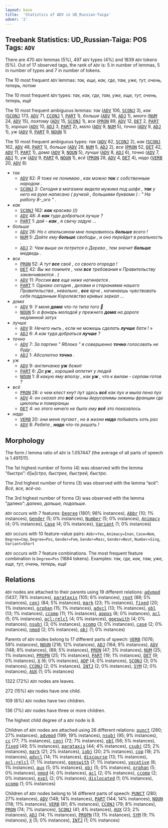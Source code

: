 ```yaml
---
layout: base
title:  'Statistics of ADV in UD_Russian-Taiga'
udver: '2'
---
```


## Treebank Statistics: UD_Russian-Taiga: POS Tags: `ADV`

There are 470 `ADV` lemmas (5%), 497 `ADV` types (4%) and 1839 `ADV` tokens (5%).
Out of 17 observed tags, the rank of `ADV` is: 5 in number of lemmas, 5 in number of types and 7 in number of tokens.

The 10 most frequent `ADV` lemmas: <em>так, еще, как, где, там, уже, тут, очень, теперь, потом</em>

The 10 most frequent `ADV` types:  <em>так, как, где, там, уже, еще, тут, очень, теперь, ещё</em>

The 10 most frequent ambiguous lemmas: <em>так</em> (<tt><a href="ru_taiga-pos-ADV.html">ADV</a></tt> 106, <tt><a href="ru_taiga-pos-SCONJ.html">SCONJ</a></tt> 3), <em>как</em> (<tt><a href="ru_taiga-pos-SCONJ.html">SCONJ</a></tt> 173, <tt><a href="ru_taiga-pos-ADV.html">ADV</a></tt> 71, <tt><a href="ru_taiga-pos-CCONJ.html">CCONJ</a></tt> 1, <tt><a href="ru_taiga-pos-PART.html">PART</a></tt> 1), <em>больше</em> (<tt><a href="ru_taiga-pos-ADV.html">ADV</a></tt> 18, <tt><a href="ru_taiga-pos-ADJ.html">ADJ</a></tt> 1), <em>много</em> (<tt><a href="ru_taiga-pos-NUM.html">NUM</a></tt> 24, <tt><a href="ru_taiga-pos-ADV.html">ADV</a></tt> 15), <em>поэтому</em> (<tt><a href="ru_taiga-pos-ADV.html">ADV</a></tt> 15, <tt><a href="ru_taiga-pos-SCONJ.html">SCONJ</a></tt> 1), <em>все</em> (<tt><a href="ru_taiga-pos-PRON.html">PRON</a></tt> 89, <tt><a href="ru_taiga-pos-ADV.html">ADV</a></tt> 12, <tt><a href="ru_taiga-pos-DET.html">DET</a></tt> 2, <tt><a href="ru_taiga-pos-PART.html">PART</a></tt> 1), <em>хорошо</em> (<tt><a href="ru_taiga-pos-ADV.html">ADV</a></tt> 10, <tt><a href="ru_taiga-pos-ADJ.html">ADJ</a></tt> 3, <tt><a href="ru_taiga-pos-PART.html">PART</a></tt> 2), <em>мало</em> (<tt><a href="ru_taiga-pos-ADV.html">ADV</a></tt> 9, <tt><a href="ru_taiga-pos-NUM.html">NUM</a></tt> 5), <em>точно</em> (<tt><a href="ru_taiga-pos-ADV.html">ADV</a></tt> 9, <tt><a href="ru_taiga-pos-ADJ.html">ADJ</a></tt> 1), <em>уж</em> (<tt><a href="ru_taiga-pos-ADV.html">ADV</a></tt> 9, <tt><a href="ru_taiga-pos-PART.html">PART</a></tt> 9, <tt><a href="ru_taiga-pos-NOUN.html">NOUN</a></tt> 1)

The 10 most frequent ambiguous types:  <em>так</em> (<tt><a href="ru_taiga-pos-ADV.html">ADV</a></tt> 82, <tt><a href="ru_taiga-pos-SCONJ.html">SCONJ</a></tt> 2), <em>как</em> (<tt><a href="ru_taiga-pos-SCONJ.html">SCONJ</a></tt> 162, <tt><a href="ru_taiga-pos-ADV.html">ADV</a></tt> 48, <tt><a href="ru_taiga-pos-PART.html">PART</a></tt> 1), <em>больше</em> (<tt><a href="ru_taiga-pos-ADV.html">ADV</a></tt> 28, <tt><a href="ru_taiga-pos-NUM.html">NUM</a></tt> 5, <tt><a href="ru_taiga-pos-ADJ.html">ADJ</a></tt> 2), <em>все</em> (<tt><a href="ru_taiga-pos-PRON.html">PRON</a></tt> 52, <tt><a href="ru_taiga-pos-DET.html">DET</a></tt> 42, <tt><a href="ru_taiga-pos-ADV.html">ADV</a></tt> 11, <tt><a href="ru_taiga-pos-PART.html">PART</a></tt> 1), <em>дома</em> (<tt><a href="ru_taiga-pos-ADV.html">ADV</a></tt> 9, <tt><a href="ru_taiga-pos-NOUN.html">NOUN</a></tt> 5), <em>лучше</em> (<tt><a href="ru_taiga-pos-ADV.html">ADV</a></tt> 8, <tt><a href="ru_taiga-pos-ADJ.html">ADJ</a></tt> 6), <em>точно</em> (<tt><a href="ru_taiga-pos-ADV.html">ADV</a></tt> 7, <tt><a href="ru_taiga-pos-ADJ.html">ADJ</a></tt> 1), <em>уж</em> (<tt><a href="ru_taiga-pos-ADV.html">ADV</a></tt> 9, <tt><a href="ru_taiga-pos-PART.html">PART</a></tt> 6, <tt><a href="ru_taiga-pos-NOUN.html">NOUN</a></tt> 1), <em>всё</em> (<tt><a href="ru_taiga-pos-PRON.html">PRON</a></tt> 28, <tt><a href="ru_taiga-pos-ADV.html">ADV</a></tt> 4, <tt><a href="ru_taiga-pos-DET.html">DET</a></tt> 4), <em>надо</em> (<tt><a href="ru_taiga-pos-VERB.html">VERB</a></tt> 20, <tt><a href="ru_taiga-pos-ADV.html">ADV</a></tt> 8)


* <em>так</em>
  * <tt><a href="ru_taiga-pos-ADV.html">ADV</a></tt> 82: <em>Я тоже не понимаю , как можно <b>так</b> с собственным народом .</em>
  * <tt><a href="ru_taiga-pos-SCONJ.html">SCONJ</a></tt> 2: <em>Сегодня в магазине видела мужика под шафе , <b>так</b> у него на руке написано ( ручкой , большими буквами ) : " На работу 8-_ого " .</em>
* <em>как</em>
  * <tt><a href="ru_taiga-pos-SCONJ.html">SCONJ</a></tt> 162: <em><b>как</b> красиво )))</em>
  * <tt><a href="ru_taiga-pos-ADV.html">ADV</a></tt> 48: <em>А <b>как</b> туда добраться лучше ?</em>
  * <tt><a href="ru_taiga-pos-PART.html">PART</a></tt> 1: <em>дай - <b>как</b> , я свечу задую ...</em>
* <em>больше</em>
  * <tt><a href="ru_taiga-pos-ADV.html">ADV</a></tt> 28: <em>Но с апельсином мне понравилось <b>больше</b> всего !</em>
  * <tt><a href="ru_taiga-pos-NUM.html">NUM</a></tt> 5: <em>Дайте ему <b>больше</b> свободы , и оно перейдет в реальность .</em>
  * <tt><a href="ru_taiga-pos-ADJ.html">ADJ</a></tt> 2: <em>Чем выше он потрется о Дерево , тем значит <b>больше</b> медведь .</em>
* <em>все</em>
  * <tt><a href="ru_taiga-pos-PRON.html">PRON</a></tt> 52: <em>А тут <b>все</b> своё , со своего огорода !</em>
  * <tt><a href="ru_taiga-pos-DET.html">DET</a></tt> 42: <em>Вы же помните , чем <b>все</b> требования к Правительству заканчиваются . (</em>
  * <tt><a href="ru_taiga-pos-ADV.html">ADV</a></tt> 11: <em>Россия <b>все</b> еще ниже нагинается .</em>
  * <tt><a href="ru_taiga-pos-PART.html">PART</a></tt> 1: <em>Однако сегодня , делами и стараниями нашего Правительства , невольно , <b>все</b> ярче , начинаешь чувствовать себя подданным Королевства кривых зеркал ...</em>
* <em>дома</em>
  * <tt><a href="ru_taiga-pos-ADV.html">ADV</a></tt> 9: <em>У меня <b>дома</b> что-то типа того 🤔</em>
  * <tt><a href="ru_taiga-pos-NOUN.html">NOUN</a></tt> 5: <em>а фонарь молодой у прежнего <b>дома</b> на дороге недлинной затух</em>
* <em>лучше</em>
  * <tt><a href="ru_taiga-pos-ADV.html">ADV</a></tt> 8: <em>Нечего ныть , если не можешь сделать <b>лучше</b> бати ! »</em>
  * <tt><a href="ru_taiga-pos-ADJ.html">ADJ</a></tt> 6: <em>А как туда добраться <b>лучше</b> ?</em>
* <em>точно</em>
  * <tt><a href="ru_taiga-pos-ADV.html">ADV</a></tt> 7: <em>За партию " Яблоко " я совершенно <b>точно</b> голосовать не буду .</em>
  * <tt><a href="ru_taiga-pos-ADJ.html">ADJ</a></tt> 1: <em>Абсолютно <b>точно</b> .</em>
* <em>уж</em>
  * <tt><a href="ru_taiga-pos-ADV.html">ADV</a></tt> 9: <em>англичанка <b>уж</b> бежит</em>
  * <tt><a href="ru_taiga-pos-PART.html">PART</a></tt> 6: <em>Да <b>уж</b> , хороший аппетит у людей</em>
  * <tt><a href="ru_taiga-pos-NOUN.html">NOUN</a></tt> 1: <em>В какую яму вползу , как <b>уж</b> , что к вилам - серпам готов ?</em>
* <em>всё</em>
  * <tt><a href="ru_taiga-pos-PRON.html">PRON</a></tt> 28: <em>о чем клест кнут пут здесь <b>всё</b> как пух и мыла пена пух</em>
  * <tt><a href="ru_taiga-pos-ADV.html">ADV</a></tt> 4: <em>он сказал это <b>всё</b> сионы йерусалимы хижины франции где циклопы и померанцы</em>
  * <tt><a href="ru_taiga-pos-DET.html">DET</a></tt> 4: <em>но этого ничего не было ему <b>всё</b> это показалось</em>
* <em>надо</em>
  * <tt><a href="ru_taiga-pos-VERB.html">VERB</a></tt> 20: <em>они меня пугают , но в жизни <b>надо</b> побывать хоть раз</em>
  * <tt><a href="ru_taiga-pos-ADV.html">ADV</a></tt> 8: <em>Ребята , <b>надо</b> что-то решать !</em>

## Morphology

The form / lemma ratio of `ADV` is 1.057447 (the average of all parts of speech is 1.491511).

The 1st highest number of forms (4) was observed with the lemma “быстро”: <em>б[ы]стро, быстрее, быстрей, быстро</em>.

The 2nd highest number of forms (3) was observed with the lemma “всё”: <em>Всё, все, всё-оо</em>.

The 3rd highest number of forms (3) was observed with the lemma “далеко”: <em>далеко, дальше, подальше</em>.

`ADV` occurs with 7 features: <tt><a href="ru_taiga-feat-Degree.html">Degree</a></tt> (1801; 98% instances), <tt><a href="ru_taiga-feat-Abbr.html">Abbr</a></tt> (10; 1% instances), <tt><a href="ru_taiga-feat-Gender.html">Gender</a></tt> (5; 0% instances), <tt><a href="ru_taiga-feat-Number.html">Number</a></tt> (5; 0% instances), <tt><a href="ru_taiga-feat-Animacy.html">Animacy</a></tt> (4; 0% instances), <tt><a href="ru_taiga-feat-Case.html">Case</a></tt> (4; 0% instances), <tt><a href="ru_taiga-feat-Variant.html">Variant</a></tt> (1; 0% instances)

`ADV` occurs with 10 feature-value pairs: `Abbr=Yes`, `Animacy=Inan`, `Case=Nom`, `Degree=Cmp`, `Degree=Pos`, `Gender=Fem`, `Gender=Masc`, `Gender=Neut`, `Number=Sing`, `Variant=Short`

`ADV` occurs with 7 feature combinations.
The most frequent feature combination is `Degree=Pos` (1684 tokens).
Examples: <em>так, где, как, там, уже, еще, тут, очень, теперь, ещё</em>


## Relations

`ADV` nodes are attached to their parents using 19 different relations: <tt><a href="ru_taiga-dep-advmod.html">advmod</a></tt> (1437; 78% instances), <tt><a href="ru_taiga-dep-parataxis.html">parataxis</a></tt> (105; 6% instances), <tt><a href="ru_taiga-dep-root.html">root</a></tt> (88; 5% instances), <tt><a href="ru_taiga-dep-conj.html">conj</a></tt> (84; 5% instances), <tt><a href="ru_taiga-dep-mark.html">mark</a></tt> (23; 1% instances), <tt><a href="ru_taiga-dep-fixed.html">fixed</a></tt> (20; 1% instances), <tt><a href="ru_taiga-dep-orphan.html">orphan</a></tt> (15; 1% instances), <tt><a href="ru_taiga-dep-advcl.html">advcl</a></tt> (13; 1% instances), <tt><a href="ru_taiga-dep-obl.html">obl</a></tt> (13; 1% instances), <tt><a href="ru_taiga-dep-ccomp.html">ccomp</a></tt> (11; 1% instances), <tt><a href="ru_taiga-dep-appos.html">appos</a></tt> (6; 0% instances), <tt><a href="ru_taiga-dep-acl.html">acl</a></tt> (5; 0% instances), <tt><a href="ru_taiga-dep-acl-relcl.html">acl:relcl</a></tt> (4; 0% instances), <tt><a href="ru_taiga-dep-goeswith.html">goeswith</a></tt> (4; 0% instances), <tt><a href="ru_taiga-dep-nsubj.html">nsubj</a></tt> (3; 0% instances), <tt><a href="ru_taiga-dep-xcomp.html">xcomp</a></tt> (3; 0% instances), <tt><a href="ru_taiga-dep-case.html">case</a></tt> (2; 0% instances), <tt><a href="ru_taiga-dep-nmod.html">nmod</a></tt> (2; 0% instances), <tt><a href="ru_taiga-dep-obj.html">obj</a></tt> (1; 0% instances)

Parents of `ADV` nodes belong to 17 different parts of speech: <tt><a href="ru_taiga-pos-VERB.html">VERB</a></tt> (1076; 59% instances), <tt><a href="ru_taiga-pos-NOUN.html">NOUN</a></tt> (218; 12% instances), <tt><a href="ru_taiga-pos-ADJ.html">ADJ</a></tt> (164; 9% instances), <tt><a href="ru_taiga-pos-ADV.html">ADV</a></tt> (148; 8% instances),  (88; 5% instances), <tt><a href="ru_taiga-pos-PRON.html">PRON</a></tt> (47; 3% instances), <tt><a href="ru_taiga-pos-NUM.html">NUM</a></tt> (25; 1% instances), <tt><a href="ru_taiga-pos-PROPN.html">PROPN</a></tt> (25; 1% instances), <tt><a href="ru_taiga-pos-PART.html">PART</a></tt> (19; 1% instances), <tt><a href="ru_taiga-pos-DET.html">DET</a></tt> (9; 0% instances), <tt><a href="ru_taiga-pos-X.html">X</a></tt> (6; 0% instances), <tt><a href="ru_taiga-pos-ADP.html">ADP</a></tt> (4; 0% instances), <tt><a href="ru_taiga-pos-SCONJ.html">SCONJ</a></tt> (3; 0% instances), <tt><a href="ru_taiga-pos-CCONJ.html">CCONJ</a></tt> (2; 0% instances), <tt><a href="ru_taiga-pos-INTJ.html">INTJ</a></tt> (2; 0% instances), <tt><a href="ru_taiga-pos-SYM.html">SYM</a></tt> (2; 0% instances), <tt><a href="ru_taiga-pos-AUX.html">AUX</a></tt> (1; 0% instances)

1322 (72%) `ADV` nodes are leaves.

272 (15%) `ADV` nodes have one child.

109 (6%) `ADV` nodes have two children.

136 (7%) `ADV` nodes have three or more children.

The highest child degree of a `ADV` node is 8.

Children of `ADV` nodes are attached using 26 different relations: <tt><a href="ru_taiga-dep-punct.html">punct</a></tt> (280; 27% instances), <tt><a href="ru_taiga-dep-advmod.html">advmod</a></tt> (199; 19% instances), <tt><a href="ru_taiga-dep-nsubj.html">nsubj</a></tt> (95; 9% instances), <tt><a href="ru_taiga-dep-cc.html">cc</a></tt> (77; 7% instances), <tt><a href="ru_taiga-dep-conj.html">conj</a></tt> (72; 7% instances), <tt><a href="ru_taiga-dep-obl.html">obl</a></tt> (56; 5% instances), <tt><a href="ru_taiga-dep-fixed.html">fixed</a></tt> (49; 5% instances), <tt><a href="ru_taiga-dep-parataxis.html">parataxis</a></tt> (44; 4% instances), <tt><a href="ru_taiga-dep-csubj.html">csubj</a></tt> (25; 2% instances), <tt><a href="ru_taiga-dep-mark.html">mark</a></tt> (21; 2% instances), <tt><a href="ru_taiga-dep-iobj.html">iobj</a></tt> (20; 2% instances), <tt><a href="ru_taiga-dep-cop.html">cop</a></tt> (18; 2% instances), <tt><a href="ru_taiga-dep-advcl.html">advcl</a></tt> (14; 1% instances), <tt><a href="ru_taiga-dep-discourse.html">discourse</a></tt> (13; 1% instances), <tt><a href="ru_taiga-dep-acl-relcl.html">acl:relcl</a></tt> (7; 1% instances), <tt><a href="ru_taiga-dep-goeswith.html">goeswith</a></tt> (7; 1% instances), <tt><a href="ru_taiga-dep-vocative.html">vocative</a></tt> (6; 1% instances), <tt><a href="ru_taiga-dep-aux.html">aux</a></tt> (5; 0% instances), <tt><a href="ru_taiga-dep-obj.html">obj</a></tt> (5; 0% instances), <tt><a href="ru_taiga-dep-orphan.html">orphan</a></tt> (5; 0% instances), <tt><a href="ru_taiga-dep-nmod.html">nmod</a></tt> (4; 0% instances), <tt><a href="ru_taiga-dep-acl.html">acl</a></tt> (2; 0% instances), <tt><a href="ru_taiga-dep-ccomp.html">ccomp</a></tt> (2; 0% instances), <tt><a href="ru_taiga-dep-expl.html">expl</a></tt> (2; 0% instances), <tt><a href="ru_taiga-dep-dislocated.html">dislocated</a></tt> (1; 0% instances), <tt><a href="ru_taiga-dep-xcomp.html">xcomp</a></tt> (1; 0% instances)

Children of `ADV` nodes belong to 14 different parts of speech: <tt><a href="ru_taiga-pos-PUNCT.html">PUNCT</a></tt> (280; 27% instances), <tt><a href="ru_taiga-pos-ADV.html">ADV</a></tt> (148; 14% instances), <tt><a href="ru_taiga-pos-PART.html">PART</a></tt> (144; 14% instances), <tt><a href="ru_taiga-pos-NOUN.html">NOUN</a></tt> (118; 11% instances), <tt><a href="ru_taiga-pos-VERB.html">VERB</a></tt> (81; 8% instances), <tt><a href="ru_taiga-pos-CCONJ.html">CCONJ</a></tt> (79; 8% instances), <tt><a href="ru_taiga-pos-PRON.html">PRON</a></tt> (74; 7% instances), <tt><a href="ru_taiga-pos-SCONJ.html">SCONJ</a></tt> (41; 4% instances), <tt><a href="ru_taiga-pos-AUX.html">AUX</a></tt> (23; 2% instances), <tt><a href="ru_taiga-pos-ADJ.html">ADJ</a></tt> (14; 1% instances), <tt><a href="ru_taiga-pos-PROPN.html">PROPN</a></tt> (13; 1% instances), <tt><a href="ru_taiga-pos-SYM.html">SYM</a></tt> (9; 1% instances), <tt><a href="ru_taiga-pos-X.html">X</a></tt> (5; 0% instances), <tt><a href="ru_taiga-pos-INTJ.html">INTJ</a></tt> (1; 0% instances)

